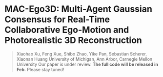 # MAC-Ego3D: Multi-Agent Gaussian Consensus for Real-Time Collaborative Ego-Motion and Photorealistic 3D Reconstruction
> Xiaohao Xu, Feng Xue, Shibo Zhao, Yike Pan, Sebastian Scherer, Xiaonan Huang
> University of Michigan, Ann Arbor, Carnegie Mellon University
> Our paper is under review. **The full code will be released in Feb.** Please stay tuned!
